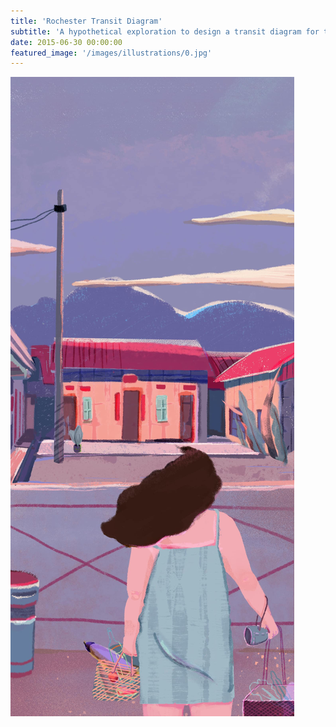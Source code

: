 ```yaml
---
title: 'Rochester Transit Diagram'
subtitle: 'A hypothetical exploration to design a transit diagram for the city of Rochester.'
date: 2015-06-30 00:00:00
featured_image: '/images/illustrations/0.jpg'
---
```


![](/images/illustrations/0.jpg)